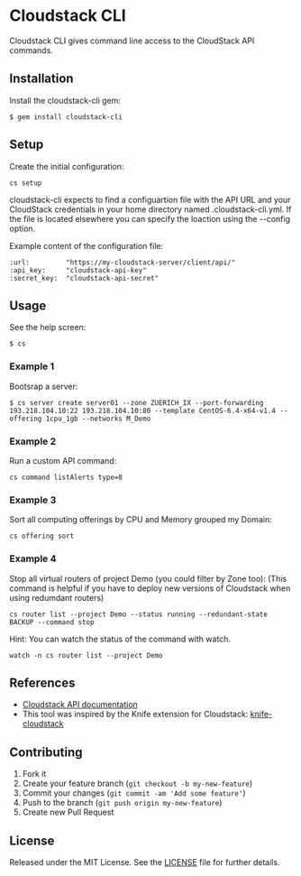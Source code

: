 # Cloudstack CLI

Cloudstack CLI gives command line access to the CloudStack API commands.

## Installation

Install the cloudstack-cli gem:

    $ gem install cloudstack-cli

## Setup

Create the initial configuration:

	cs setup

cloudstack-cli expects to find a configuartion file with the API URL and your CloudStack credentials in your home directory named .cloudstack-cli.yml. If the file is located elsewhere you can specify the loaction using the --config option.

Example content of the configuration file:

    :url:         "https://my-cloudstack-server/client/api/"
	:api_key:     "cloudstack-api-key"
	:secret_key:  "cloudstack-api-secret"

## Usage

See the help screen:

    $ cs

### Example 1

Bootsrap a server:

    $ cs server create server01 --zone ZUERICH_IX --port-forwarding 193.218.104.10:22 193.218.104.10:80 --template CentOS-6.4-x64-v1.4 --offering 1cpu_1gb --networks M_Demo

### Example 2

Run a custom API command:

    cs command listAlerts type=8

### Example 3

Sort all computing offerings by CPU and Memory grouped my Domain:

    cs offering sort

### Example 4

Stop all virtual routers of project Demo (you could filter by Zone too):
(This command is helpful if you have to deploy new versions of Cloudstack when using redumdant routers)

    cs router list --project Demo --status running --redundant-state BACKUP --command stop

Hint: You can watch the status of the command with watch.

    watch -n cs router list --project Demo


## References
-  [Cloudstack API documentation](http://cloudstack.apache.org/docs/api/apidocs-4.1/TOC_Root_Admin.html)
-  This tool was inspired by the Knife extension for Cloudstack: [knife-cloudstack](https://github.com/CloudStack-extras/knife-cloudstack)


## Contributing

1. Fork it
2. Create your feature branch (`git checkout -b my-new-feature`)
3. Commit your changes (`git commit -am 'Add some feature'`)
4. Push to the branch (`git push origin my-new-feature`)
5. Create new Pull Request


## License

Released under the MIT License.  See the [LICENSE][] file for further details.

[license]: LICENSE.txt
